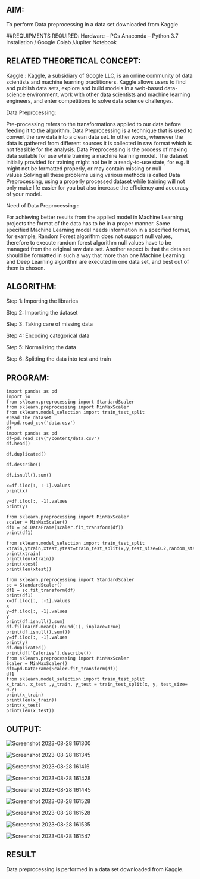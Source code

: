 
## AIM:

To perform Data preprocessing in a data set downloaded from Kaggle

##REQUIPMENTS REQUIRED:
Hardware – PCs
Anaconda – Python 3.7 Installation / Google Colab /Jupiter Notebook

## RELATED THEORETICAL CONCEPT:

Kaggle :
Kaggle, a subsidiary of Google LLC, is an online community of data scientists and machine learning practitioners. Kaggle allows users to find and publish data sets, explore and build models in a web-based data-science environment, work with other data scientists and machine learning engineers, and enter competitions to solve data science challenges.

Data Preprocessing:

Pre-processing refers to the transformations applied to our data before feeding it to the algorithm. Data Preprocessing is a technique that is used to convert the raw data into a clean data set. In other words, whenever the data is gathered from different sources it is collected in raw format which is not feasible for the analysis.
Data Preprocessing is the process of making data suitable for use while training a machine learning model. The dataset initially provided for training might not be in a ready-to-use state, for e.g. it might not be formatted properly, or may contain missing or null values.Solving all these problems using various methods is called Data Preprocessing, using a properly processed dataset while training will not only make life easier for you but also increase the efficiency and accuracy of your model.

Need of Data Preprocessing :

For achieving better results from the applied model in Machine Learning projects the format of the data has to be in a proper manner. Some specified Machine Learning model needs information in a specified format, for example, Random Forest algorithm does not support null values, therefore to execute random forest algorithm null values have to be managed from the original raw data set.
Another aspect is that the data set should be formatted in such a way that more than one Machine Learning and Deep Learning algorithm are executed in one data set, and best out of them is chosen.


## ALGORITHM:
Step 1:
Importing the libraries

Step 2:
Importing the dataset

Step 3:
Taking care of missing data

Step 4:
Encoding categorical data

Step 5:
Normalizing the data

Step 6:
Splitting the data into test and train

## PROGRAM:
```
import pandas as pd
import io
from sklearn.preprocessing import StandardScaler
from sklearn.preprocessing import MinMaxScaler
from sklearn.model_selection import train_test_split
#read the dataset
df=pd.read_csv('data.csv')
df
import pandas as pd
df=pd.read_csv("/content/data.csv")
df.head()

df.duplicated()

df.describe()

df.isnull().sum()

x=df.iloc[:, :-1].values
print(x)

y=df.iloc[:, -1].values
print(y)

from sklearn.preprocessing import MinMaxScaler
scaler = MinMaxScaler()
df1 = pd.DataFrame(scaler.fit_transform(df))
print(df1)

from sklearn.model_selection import train_test_split
xtrain,ytrain,xtest,ytest=train_test_split(x,y,test_size=0.2,random_state=2)
print(xtrain)
print(len(xtrain))
print(xtest)
print(len(xtest))

from sklearn.preprocessing import StandardScaler
sc = StandardScaler()
df1 = sc.fit_transform(df)
print(df1)
x=df.iloc[:, :-1].values
x
y=df.iloc[:, -1].values
y
print(df.isnull().sum)
df.fillna(df.mean().round(1), inplace=True)
print(df.isnull().sum())
y=df.iloc[:, -1].values
print(y)
df.duplicated()
print(df['Calories'].describe())
from sklearn.preprocessing import MinMaxScaler
Scaler = MinMaxScaler()
df1=pd.DataFrame(Scaler.fit_transform(df))
df1
from sklearn.model_selection import train_test_split
x_train, x_test ,y_train, y_test = train_test_split(x, y, test_size= 0.2)
print(x_train)
print(len(x_train))
print(x_test)
print(len(x_test))

```

## OUTPUT:


![Screenshot 2023-08-28 161300](https://github.com/NivethaKumar30/Ex.No.1---Data-Preprocessing/assets/119559844/ca3bc8b9-b302-4989-8e2c-8e76de86379a)

![Screenshot 2023-08-28 161345](https://github.com/NivethaKumar30/Ex.No.1---Data-Preprocessing/assets/119559844/1f00d9a4-8177-49c1-8cee-218619c84858)

![Screenshot 2023-08-28 161416](https://github.com/NivethaKumar30/Ex.No.1---Data-Preprocessing/assets/119559844/1f8bc898-cce2-4bcf-a28c-fb8b3fbb9d71)

![Screenshot 2023-08-28 161428](https://github.com/NivethaKumar30/Ex.No.1---Data-Preprocessing/assets/119559844/34c70802-a329-497d-8052-19a57aa49338)

![Screenshot 2023-08-28 161445](https://github.com/NivethaKumar30/Ex.No.1---Data-Preprocessing/assets/119559844/9746b823-db48-40e9-a5a5-b0d340716443)

![Screenshot 2023-08-28 161528](https://github.com/NivethaKumar30/Ex.No.1---Data-Preprocessing/assets/119559844/9ecc469c-1469-4f9a-a219-06e53cc535ae)

![Screenshot 2023-08-28 161528](https://github.com/NivethaKumar30/Ex.No.1---Data-Preprocessing/assets/119559844/b8c93fdd-f11f-4508-a958-187290835b24)

![Screenshot 2023-08-28 161535](https://github.com/NivethaKumar30/Ex.No.1---Data-Preprocessing/assets/119559844/7c7524dc-c6a7-4e40-b223-97d15769875e)

![Screenshot 2023-08-28 161547](https://github.com/NivethaKumar30/Ex.No.1---Data-Preprocessing/assets/119559844/0e22c5e0-39ec-4e46-ba09-85d402957dde)



## RESULT
Data preprocessing is performed in a data set downloaded from Kaggle.
